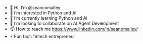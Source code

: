 - 👋 Hi, I’m @seancomalley
- 👀 I’m interested in Python and AI
- 🌱 I’m currently learning Python and AI
- 💞️ I’m looking to collaborate on AI Agent Development
- 📫 How to reach me https://www.linkedin.com/in/seanomalley/
- ⚡ Fun fact: fintech entrepreneur

<!---
seancomalley/seancomalley is a ✨ special ✨ repository because its `README.md` (this file) appears on your GitHub profile.
You can click the Preview link to take a look at your changes.
--->
